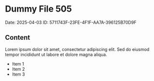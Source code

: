 # Dummy File 505

Date: 2025-04-03
ID: 5711743F-23FE-4F1F-AA7A-396125B70D9F

## Content

Lorem ipsum dolor sit amet, consectetur adipiscing elit.
Sed do eiusmod tempor incididunt ut labore et dolore magna aliqua.

* Item 1
* Item 2
* Item 3
